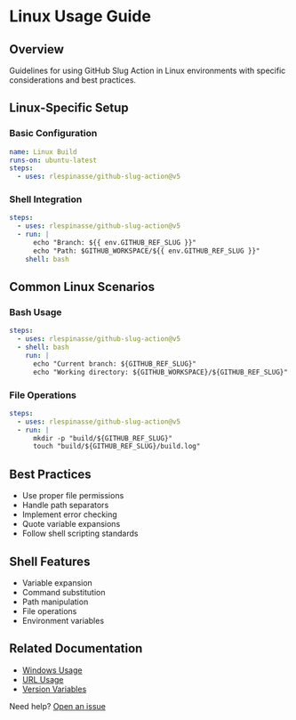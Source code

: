 # Linux Usage Guide

## Overview

Guidelines for using GitHub Slug Action in Linux environments with specific considerations and best practices.

## Linux-Specific Setup

### Basic Configuration

```yaml
name: Linux Build
runs-on: ubuntu-latest
steps:
  - uses: rlespinasse/github-slug-action@v5
```

### Shell Integration

```yaml
steps:
  - uses: rlespinasse/github-slug-action@v5
  - run: |
      echo "Branch: ${{ env.GITHUB_REF_SLUG }}"
      echo "Path: $GITHUB_WORKSPACE/${{ env.GITHUB_REF_SLUG }}"
    shell: bash
```

## Common Linux Scenarios

### Bash Usage

```yaml
steps:
  - uses: rlespinasse/github-slug-action@v5
  - shell: bash
    run: |
      echo "Current branch: ${GITHUB_REF_SLUG}"
      echo "Working directory: ${GITHUB_WORKSPACE}/${GITHUB_REF_SLUG}"
```

### File Operations

```yaml
steps:
  - uses: rlespinasse/github-slug-action@v5
  - run: |
      mkdir -p "build/${GITHUB_REF_SLUG}"
      touch "build/${GITHUB_REF_SLUG}/build.log"
```

## Best Practices

- Use proper file permissions
- Handle path separators
- Implement error checking
- Quote variable expansions
- Follow shell scripting standards

## Shell Features

- Variable expansion
- Command substitution
- Path manipulation
- File operations
- Environment variables

## Related Documentation

- [Windows Usage](windows-usage.md)
- [URL Usage](url-usage.md)
- [Version Variables](version-variables.md)

Need help? [Open an issue](https://github.com/rlespinasse/github-slug-action/issues)
